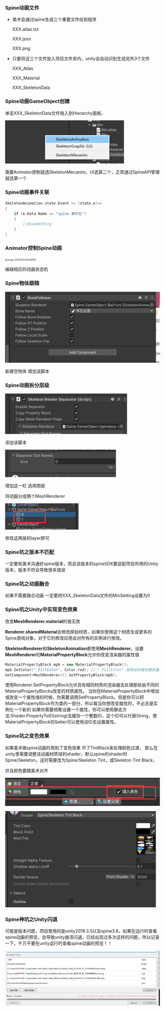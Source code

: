 ### Spine动画文件

- 美术会通过spine生成三个重要文件给到程序

  XXX.atlas.txt

  XXX.json

  XXX.png

- 只要将这三个文件放入项目文件夹内，unity会自动识别生成另外3个文件

  XXX_Atlas

  XXX_Material

  XXX_SkeletonData

### Spine动画GameObject创建

单击XXX_SkeletonData文件拖入到Hierarchy面板，

![image-20200421150313914](Spine%E5%AD%A6%E4%B9%A0.assets/image-20200421150313914.png)

需要Animator控制就选SkeletonMecanim，UI选第二个，正常通过SpineAPI管理就选第一个

### Spine动画事件关联

```c++
SkeletonAnimation.state.Event += (state,e)=>
{
	if (e.Data.Name == "spine 事件名")
	{
		//dosomething
	}
}
```

### Animator控制Spine动画

<img src="upload/image-20200512142258189.png" alt="image-20200512142258189" style="zoom:50%;" />

编辑相应的动画状态机

### Spine物体跟随

![image-20200421155812624](Spine%E5%AD%A6%E4%B9%A0.assets/image-20200421155812624.png)

新建空物体 增加该脚本

### Spine动画拆分层级

![image-20200413161607638](Spine%E5%AD%A6%E4%B9%A0.assets/image-20200413161607638.png)

添加该脚本

![image-20200413161902320](Spine%E5%AD%A6%E4%B9%A0.assets/image-20200413161902320.png)

增加这一栏 选择图层

将动画分成俩个MeshRenderer

![image-20200413163142559](Spine%E5%AD%A6%E4%B9%A0.assets/image-20200413163142559.png)

修改这两层的layer即可

### Spine坑之版本不匹配

一定要和美术沟通好spine版本，而且该版本的spineSDK要适配项目所用的Unity版本，版本不符会导致很多错误

### Spine坑之动画融合

如果不需要融合动画 一定要把XXX_SkeletonData文件的MixSetting设置为0

### Spine坑之Unity中实现变色效果

改变**MeshRenderer.material**的值无效

**Renderer.sharedMaterial**会修改原始材质，如果你使用这个材质生成更多的Spine游戏对象，对于它的修改应用会对所有的实例进行修改。

**SkeletonRenderer**和**SkeletonAnimation**都使用**MeshRenderer**。设置**MeshRenderer**的**MaterialPropertyBlock**允许你改变渲染器的属性值

```c++
MaterialPropertyBlock mpb = new MaterialPropertyBlock();
mpb.SetColor("_FillColor", Color.red); // "_FillColor" 是假设的着色器变量名字。
GetComponent<MeshRenderer>().SetPropertyBlock(mpb);
```

使用Renderer.SetPropertyBlock允许具有相同材质的渲染器去处理那些由不同的MaterialPropertyBlocks改变的材质属性。
当你在MaterialPropertyBlock中增加或改变一个属性值的时候，你需要调用SetPropertyBlock。但是你可以把MaterialPropertyBlock作为类的一部分，所以每当你想改变属性时，不必总是实例化一个新的
如果你需要频繁设置一个属性，你可以使用静态方法:Shader.PropertyToID(string)去缓存一个整数ID，这个ID可以代替String，使MaterialPropertyBlock的Setter可以使用该ID去设置属性。

### Spine坑之变色效果

如果美术做spine动画时用到了变色效果 开了TintBlack来处理颜色过渡， 那么在unity里需要调整该动画材质球的shader，默认spine的shader时Spine/Skeleton，这时需要改为Spine/Skeleton Tint，或Skeleton Tint Black，

并且颜色要跟美术对齐

![image-20200421142939132](Spine%E5%AD%A6%E4%B9%A0.assets/image-20200421142939132.png)

![image-20200421143015324](Spine%E5%AD%A6%E4%B9%A0.assets/image-20200421143015324.png)

### Spine神坑之Unity闪退

可能是版本问题，项目使用的是unity2019.3.5以及spine3.8，如果在运行时查看spine动画的预览，会导致unity崩溃闪退，已经出现过多次这样的问题，所以记录一下，千万不要在unity运行时查看spine动画的预览！！

![image-20200422183826294](Spine%E5%AD%A6%E4%B9%A0.assets/image-20200422183826294.png)